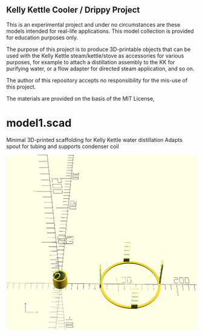 ## Kelly Kettle Cooler / Drippy Project

This is an experimental project and under no circumstances
are these models intended for real-life applications.  This
model collection is provided for education purposes only.

The purpose of this project is to produce 3D-printable objects
that can be used with the Kelly Kettle steam/kettle/stove 
as accessories for various purposes, for example to
attach a distillation assembly to the KK for purifying
water, or a flow adapter for directed steam application, 
and so on.

The author of this repository accepts no responsibility for
the mis-use of this project.

The materials are provided on the basis of the MIT License,


# model1.scad

Minimal 3D-printed scaffolding for Kelly Kettle water distillation
Adapts spout for tubing and supports condenser coil

![model1.scad](model1.png)
